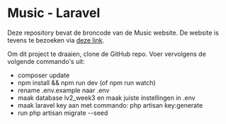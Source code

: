 # Music - Laravel
Deze repository bevat de broncode van de Music website. De website is tevens te bezoeken via [deze link](https://richardswinkels.nl/projects/music/).

Om dit project te draaien, clone de GitHub repo. 
Voer vervolgens de volgende commando's uit: 
<ul>
    <li>composer update</li>
    <li>npm install && npm run dev (of npm run watch)</li>
    <li>rename .env.example naar .env</li>
    <li>maak database lv2_week3 en maak juiste instellingen in .env</li>
    <li>maak laravel key aan met commando: php artisan key:generate</li>
    <li>run php artisan migrate --seed</li>
</ul>

